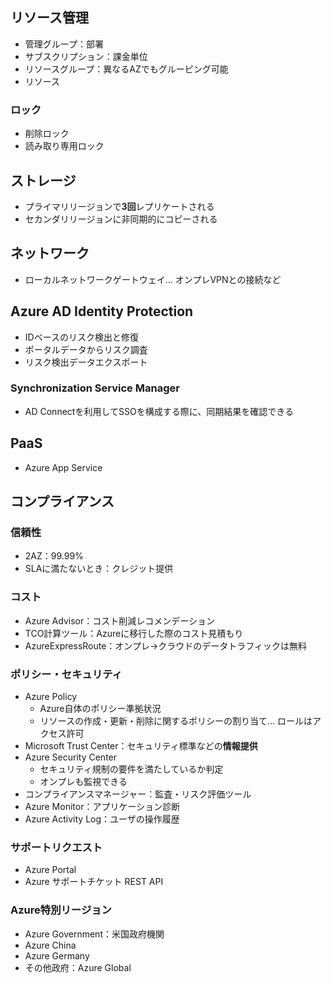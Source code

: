 ## リソース管理
- 管理グループ：部署
- サブスクリプション：課金単位
- リソースグループ：異なるAZでもグルーピング可能
- リソース

### ロック
- 削除ロック
- 読み取り専用ロック

## ストレージ
- プライマリリージョンで**3回**レプリケートされる
- セカンダリリージョンに非同期的にコピーされる

## ネットワーク
- ローカルネットワークゲートウェイ... オンプレVPNとの接続など

## Azure AD Identity Protection
- IDベースのリスク検出と修復
- ポータルデータからリスク調査
- リスク検出データエクスポート

### Synchronization Service Manager
- AD Connectを利用してSSOを構成する際に、同期結果を確認できる

## PaaS
- Azure App Service

## コンプライアンス

### 信頼性
- 2AZ：99.99%
- SLAに満たないとき：クレジット提供

### コスト
- Azure Advisor：コスト削減レコメンデーション
- TCO計算ツール：Azureに移行した際のコスト見積もり
- AzureExpressRoute：オンプレ→クラウドのデータトラフィックは無料

### ポリシー・セキュリティ
- Azure Policy
    - Azure自体のポリシー準拠状況
    - リソースの作成・更新・削除に関するポリシーの割り当て... ロールはアクセス許可
- Microsoft Trust Center：セキュリティ標準などの**情報提供**
- Azure Security Center
    - セキュリティ規制の要件を満たしているか判定
    - オンプレも監視できる
- コンプライアンスマネージャー：監査・リスク評価ツール
- Azure Monitor：アプリケーション診断
- Azure Activity Log：ユーザの操作履歴

### サポートリクエスト
- Azure Portal
- Azure サポートチケット REST API

### Azure特別リージョン
- Azure Government：米国政府機関
- Azure China
- Azure Germany
- その他政府：Azure Global

